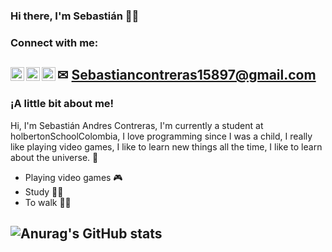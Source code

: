 ### Hi there, I'm Sebastián 👨‍💻
### Connect with me:
[<img align="left" alt="Sebastián_c | Twitter" width="22px" src="https://cdn.jsdelivr.net/npm/simple-icons@v3/icons/twitter.svg" />][twitter]
[<img align="left" alt="Sebastián_c | LinkedIn" width="22px" src="https://cdn.jsdelivr.net/npm/simple-icons@v3/icons/linkedin.svg" />][linkedin]
[<img align="left" alt="Sebastián_c | Instagram" width="22px" src="https://cdn.jsdelivr.net/npm/simple-icons@v3/icons/instagram.svg" />][instagram]
✉ Sebastiancontreras15897@gmail.com
----------------------------------------------------------------------------------------------------------------------------------------------------------------------------------
### ¡A little bit about me!
Hi, I'm Sebastián Andres Contreras, I'm currently a student at holbertonSchoolColombia, I love programming since I was a child, I really like playing video games, I like to learn new things all the time, I like to learn about the universe. 🤯
- Playing video games 🎮 
- Study 🕵‍♀
- To walk 🚶‍♂


![Anurag's GitHub stats](https://github-readme-stats.vercel.app/api?username=Sebas15897&theme=dark&show_icons=true)
-----------------------------------------------------------------------------------------------------------------------------------------------------------------------------------

[twitter]: https://twitter.com/Sebasssssss7
[instagram]: https://www.instagram.com/sbc7._/
[linkedin]: https://www.linkedin.com/in/sebastian-contreras-5581161b7/

